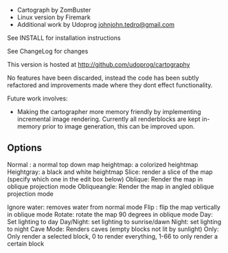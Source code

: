 * Cartograph by ZomBuster
* Linux version by Firemark
* Additional work by Udoprog <johnjohn.tedro@gmail.com>

See INSTALL for installation instructions

See ChangeLog for changes

This version is hosted at http://github.com/udoprog/cartography

No features have been discarded, instead the code has been subtly refactored and improvements made where they dont effect functionality.

Future work involves:
 * Making the cartographer more memory friendly by implementing incremental image rendering.
   Currently all renderblocks are kept in-memory prior to image generation, this can be improved upon.

Options
-------

  Normal : a normal top down map
  heightmap: a colorized heightmap
  Heightgray: a black and white heightmap
  Slice: render a slice of the map (specify which one in the edit box below)
  Oblique: Render the map in oblique projection mode
  Obliqueangle: Render the map in angled oblique projection mode

  Ignore water: removes water from normal mode
  Flip : flip the map vertically in oblique mode
  Rotate: rotate the map 90 degrees in oblique mode
  Day: Set lighting to day
  Day/Night: set lighting to sunrise/dawn
  Night: set lighting to night 
  Cave Mode: Renders caves (empty blocks not lit by sunlight)
  Only: Only render a selected block, 0 to render everything, 1-66 to only render a certain block
